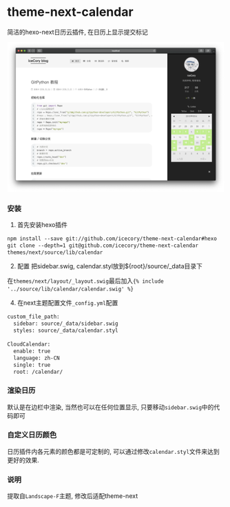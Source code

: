 # theme-next-calendar

简洁的hexo-next日历云插件, 在日历上显示提交标记

![](example.png)

### 安装

1. 首先安装hexo插件

```shell
npm install --save git://github.com/icecory/theme-next-calendar#hexo
git clone --depth=1 git@github.com/icecory/theme-next-calendar themes/next/source/lib/calendar
```

2. 配置
把sidebar.swig, calendar.styl放到${root}/source/_data目录下

在`themes/next/layout/_layout.swig`最后加入`{% include '../source/lib/calendar/calendar.swig' %}`

4. 在next主题配置文件`_config.yml`配置
```ymal
custom_file_path:
  sidebar: source/_data/sidebar.swig
  styles: source/_data/calendar.styl

CloudCalendar:
  enable: true
  language: zh-CN
  single: true
  root: /calendar/
```

### 渲染日历

默认是在边栏中渲染, 当然也可以在任何位置显示, 只要移动`sidebar.swig`中的代码即可

### 自定义日历颜色

日历插件内各元素的颜色都是可定制的, 可以通过修改`calendar.styl`文件来达到更好的效果.

### 说明

提取自`Landscape-F`主题, 修改后适配theme-next
